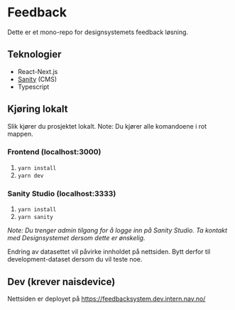 # Feedback

Dette er et mono-repo for designsystemets feedback løsning.

## Teknologier

- React-Next.js
- [Sanity](https://www.sanity.io "Sanity") (CMS)
- Typescript

## Kjøring lokalt

Slik kjører du prosjektet lokalt.
Note: Du kjører alle komandoene i rot mappen.

### Frontend (localhost:3000)

1. `yarn install`
2. `yarn dev`

### Sanity Studio (localhost:3333)

1. `yarn install`
2. `yarn sanity`

_Note: Du trenger admin tilgang for å logge inn på Sanity Studio. Ta kontakt med Designsystemet dersom dette er ønskelig._

Endring av datasettet vil påvirke innholdet på nettsiden. Bytt derfor til development-dataset dersom du vil teste noe.

## Dev (krever naisdevice)

Nettsiden er deployet på <https://feedbacksystem.dev.intern.nav.no/>
